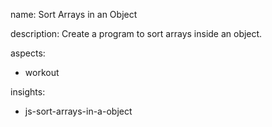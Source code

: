name: Sort Arrays in an Object

description: Create a program to sort arrays inside an object.

aspects:
  - workout

insights:
  - js-sort-arrays-in-a-object
